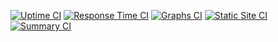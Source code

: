 <!--end: description-->

[![Uptime CI](https://github.com/CodeIntel-Development/uptime/workflows/Uptime%20CI/badge.svg)](https://github.com/CodeIntel-Development/uptime/actions?query=workflow%3A%22Uptime+CI%22)
[![Response Time CI](https://github.com/CodeIntel-Development/uptime/workflows/Response%20Time%20CI/badge.svg)](https://github.com/CodeIntel-Development/uptime/actions?query=workflow%3A%22Response+Time+CI%22)
[![Graphs CI](https://github.com/CodeIntel-Development/uptime/workflows/Graphs%20CI/badge.svg)](https://github.com/CodeIntel-Development/uptime/actions?query=workflow%3A%22Graphs+CI%22)
[![Static Site CI](https://github.com/CodeIntel-Development/uptime/workflows/Static%20Site%20CI/badge.svg)](https://github.com/CodeIntel-Development/uptime/actions?query=workflow%3A%22Static+Site+CI%22)
[![Summary CI](https://github.com/CodeIntel-Development/uptime/workflows/Summary%20CI/badge.svg)](https://github.com/CodeIntel-Development/uptime/actions?query=workflow%3A%22Summary+CI%22)
